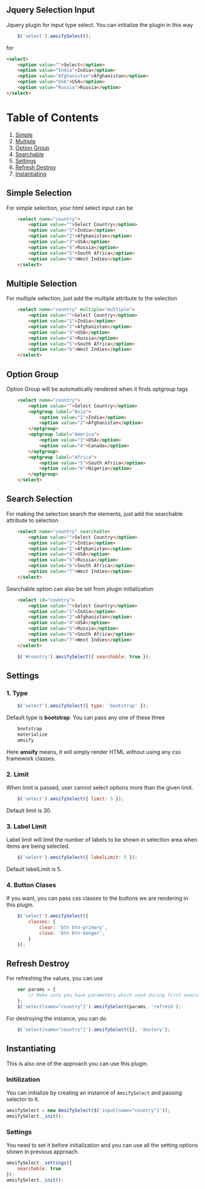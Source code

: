 Jquery Selection Input
-----------------------------

Jquery plugin for input type select. You can initialize the plugin in this way
```js
	$('select').amsifySelect();
```
for
```html
<select>
	<option value="">Select</option>
	<option value="India">India</option>
	<option value="Afghanistan">Afghanistan</option>
	<option value="USA">USA</option>
	<option value="Russia">Russia</option>
</select>
```

# Table of Contents
1. [Simple](#simple-selection)
2. [Multiple](#multiple-selection)
3. [Option Group](#option-group)
4. [Searchable](#search-selection)
5. [Settings](#settings)
6. [Refresh Destroy](#refresh-destroy)
7. [Instantiating](#instantiating)

## Simple Selection
For simple selection, your html select input can be
```html
	<select name="country">
		<option value="">Select Country</option>
		<option value="1">India</option>
		<option value="2">Afghanistan</option>
		<option value="3">USA</option>
		<option value="4">Russia</option>
		<option value="5">South Africa</option>
		<option value="6">West Indies</option>
	</select>
```

## Multiple Selection
For multiple selection, just add the multiple attribute to the selection
```html
	<select name="country" multiple="multiple">
		<option value="">Select Country</option>
		<option value="1">India</option>
		<option value="2">Afghanistan</option>
		<option value="3">USA</option>
		<option value="4">Russia</option>
		<option value="5">South Africa</option>
		<option value="6">West Indies</option>
	</select>
```

## Option Group
Option Group will be automatically rendered when it finds optgroup tags
```html
	<select name="country">
		<option value="">Select Country</option>
		<optgroup label="Asia">
			<option value="1">India</option>
			<option value="2">Afghanistan</option>
		</optgroup>
		<optgroup label="America">
			<option value="3">USA</option>
			<option value="4">Canada</option>
		</optgroup>
		<optgroup label="Africa">
			<option value="5">South Africa</option>
			<option value="6">Nigeria</option>
		</optgroup>
	</select>
```

## Search Selection
For making the selection search the elements, just add the searchable attribute to selection
```html
	<select name="country" searchable>
		<option value="">Select Country</option>
		<option value="1">India</option>
		<option value="2">Afghanistan</option>
		<option value="4">USA</option>
		<option value="5">Russia</option>
		<option value="6">South Africa</option>
		<option value="7">West Indies</option>
	</select>			
```

Searchable option can also be set from plugin initialization
```html
	<select id="country">
		<option value="">Select Country</option>
		<option value="1">India</option>
		<option value="2">Afghanistan</option>
		<option value="4">USA</option>
		<option value="5">Russia</option>
		<option value="6">South Africa</option>
		<option value="7">West Indies</option>
	</select>			
```
```js
	$('#country').amsifySelect({ searchable: true });
```

## Settings

### 1. Type
```js
	$('select').amsifySelect({ type: 'bootstrap' });
```
Default type is **bootstrap**. You can pass any one of these three
```txt
	bootstrap
	materialize
	amsify
```
Here **amsify** means, it will simply render HTML without using any css framework classes.

### 2. Limit
When limit is passed, user cannot select options more than the given limit.
```js
	$('select').amsifySelect({ limit: 5 });
```
Default limit is 30.

### 3. Label Limit
Label limit will limit the number of labels to be shown in selection area when items are being selected.
```js
	$('select').amsifySelect({ labelLimit: 5 });
```
Default labelLimit is 5.


### 4. Button Clases
If you want, you can pass css classes to the buttons we are rendering in this plugin.
```js
	$('select').amsifySelect({ 
		classes: {
			clear: 'btn btn-primary',
			close: 'btn btn-danger',
		}
	});
```

## Refresh Destroy
For refreshing the values, you can use
```js
	var params = {
		// Make sure you have parameters which used during first execution
	};
	$('select[name="country"]').amsifySelect(params, 'refresh');
```
For destroying the instance, you can do
```js
	$('select[name="country"]').amsifySelect({}, 'destory');
```

## Instantiating
This is also one of the approach you can use this plugin.
### Initilization
You can initialize by creating an instance of `AmsifySelect` and passing selector to it.
```js
amsifySelect = new AmsifySelect($('input[name="country"]'));
amsifySelect._init();
```
### Settings
You need to set it before initialization and you can use all the setting options shown in previous approach.
```js
amsifySelect._settings({
	searchable: true
});
amsifySelect._init();
````